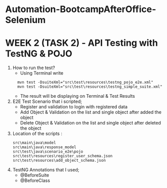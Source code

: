 # Automation-BootcampAfterOffice-Selenium

# WEEK 2 (TASK 2) - API Testing with TestNG & POJO

1. How to run the test?
   - Using Terminal write
   ```
     mvn test -DsuiteXml="src\test\resources\testng_pojo_e2e.xml"
     mvn test -DsuiteXml="src\test\resources\testng_simple_suite.xml"
   ```
   - The result will be displaying on Terminal & Test Results
2. E2E Test Scenario that i scripted;
   - Register and validation to login with registered data
   - Add Object & Validation on the list and single object after added the object
   - Delete Object & Validation on the list and single object after deleted the object
3. Location of the scripts :
   ```
   src\main\java\model
   src\main\java\response_model
   src\test\java\scenario_e2e\pojo
   src\test\resources\register_user_schema.json
   src\test\resources\add_object_schema.json
   ```
4. TestNG Annotations that I used;
   - @BeforeSuite
   - @BeforeClass

